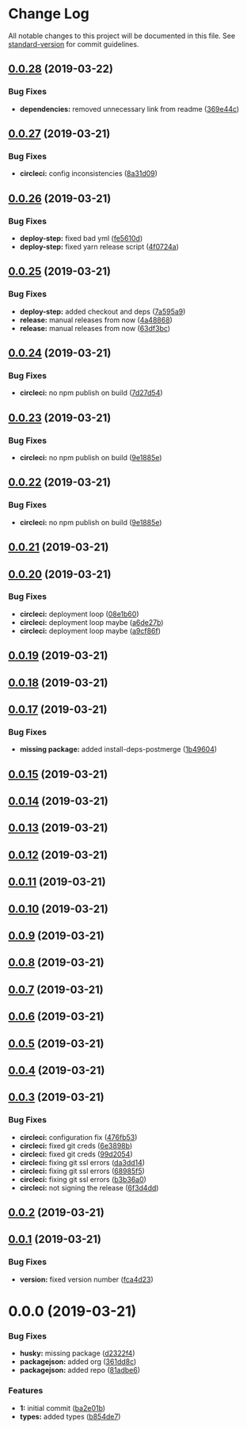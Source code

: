 # Change Log

All notable changes to this project will be documented in this file. See [standard-version](https://github.com/conventional-changelog/standard-version) for commit guidelines.

## [0.0.28](https://github.com/meza/jest-chance/compare/v0.0.27...v0.0.28) (2019-03-22)


### Bug Fixes

* **dependencies:** removed unnecessary link from readme ([369e44c](https://github.com/meza/jest-chance/commit/369e44c))



## [0.0.27](https://github.com/meza/jest-chance/compare/v0.0.26...v0.0.27) (2019-03-21)


### Bug Fixes

* **circleci:** config inconsistencies ([8a31d09](https://github.com/meza/jest-chance/commit/8a31d09))



## [0.0.26](https://github.com/meza/jest-chance/compare/v0.0.25...v0.0.26) (2019-03-21)


### Bug Fixes

* **deploy-step:** fixed bad yml ([fe5610d](https://github.com/meza/jest-chance/commit/fe5610d))
* **deploy-step:** fixed yarn release script ([4f0724a](https://github.com/meza/jest-chance/commit/4f0724a))



## [0.0.25](https://github.com/meza/jest-chance/compare/v0.0.24...v0.0.25) (2019-03-21)


### Bug Fixes

* **deploy-step:** added checkout and deps ([7a595a9](https://github.com/meza/jest-chance/commit/7a595a9))
* **release:** manual releases from now ([4a48868](https://github.com/meza/jest-chance/commit/4a48868))
* **release:** manual releases from now ([63df3bc](https://github.com/meza/jest-chance/commit/63df3bc))



## [0.0.24](https://github.com/meza/jest-chance/compare/v0.0.23...v0.0.24) (2019-03-21)


### Bug Fixes

* **circleci:** no npm publish on build ([7d27d54](https://github.com/meza/jest-chance/commit/7d27d54))



## [0.0.23](https://github.com/meza/jest-chance/compare/v0.0.21...v0.0.23) (2019-03-21)


### Bug Fixes

* **circleci:** no npm publish on build ([9e1885e](https://github.com/meza/jest-chance/commit/9e1885e))



## [0.0.22](https://github.com/meza/jest-chance/compare/v0.0.21...v0.0.22) (2019-03-21)


### Bug Fixes

* **circleci:** no npm publish on build ([9e1885e](https://github.com/meza/jest-chance/commit/9e1885e))



## [0.0.21](https://github.com/meza/jest-chance/compare/v0.0.20...v0.0.21) (2019-03-21)



## [0.0.20](https://github.com/meza/jest-chance/compare/v0.0.19...v0.0.20) (2019-03-21)


### Bug Fixes

* **circleci:** deployment loop ([08e1b60](https://github.com/meza/jest-chance/commit/08e1b60))
* **circleci:** deployment loop maybe ([a6de27b](https://github.com/meza/jest-chance/commit/a6de27b))
* **circleci:** deployment loop maybe ([a9cf86f](https://github.com/meza/jest-chance/commit/a9cf86f))



## [0.0.19](https://github.com/meza/jest-chance/compare/v0.0.18...v0.0.19) (2019-03-21)



## [0.0.18](https://github.com/meza/jest-chance/compare/v0.0.17...v0.0.18) (2019-03-21)



## [0.0.17](https://github.com/meza/jest-chance/compare/v0.0.15...v0.0.17) (2019-03-21)


### Bug Fixes

* **missing package:** added install-deps-postmerge ([1b49604](https://github.com/meza/jest-chance/commit/1b49604))



## [0.0.15](https://github.com/meza/jest-chance/compare/v0.0.14...v0.0.15) (2019-03-21)



## [0.0.14](https://github.com/meza/jest-chance/compare/v0.0.13...v0.0.14) (2019-03-21)



## [0.0.13](https://github.com/meza/jest-chance/compare/v0.0.12...v0.0.13) (2019-03-21)



## [0.0.12](https://github.com/meza/jest-chance/compare/v0.0.11...v0.0.12) (2019-03-21)



## [0.0.11](https://github.com/meza/jest-chance/compare/v0.0.10...v0.0.11) (2019-03-21)



## [0.0.10](https://github.com/meza/jest-chance/compare/v0.0.9...v0.0.10) (2019-03-21)



## [0.0.9](https://github.com/meza/jest-chance/compare/v0.0.8...v0.0.9) (2019-03-21)



## [0.0.8](https://github.com/meza/jest-chance/compare/v0.0.7...v0.0.8) (2019-03-21)



## [0.0.7](https://github.com/meza/jest-chance/compare/v0.0.6...v0.0.7) (2019-03-21)



## [0.0.6](https://github.com/meza/jest-chance/compare/v0.0.5...v0.0.6) (2019-03-21)



## [0.0.5](https://github.com/meza/jest-chance/compare/v0.0.4...v0.0.5) (2019-03-21)



## [0.0.4](https://github.com/meza/jest-chance/compare/v0.0.3...v0.0.4) (2019-03-21)



## [0.0.3](https://github.com/meza/jest-chance/compare/v0.0.1...v0.0.3) (2019-03-21)


### Bug Fixes

* **circleci:** configuration fix ([476fb53](https://github.com/meza/jest-chance/commit/476fb53))
* **circleci:** fixed git creds ([6e3898b](https://github.com/meza/jest-chance/commit/6e3898b))
* **circleci:** fixed git creds ([99d2054](https://github.com/meza/jest-chance/commit/99d2054))
* **circleci:** fixing git ssl errors ([da3dd14](https://github.com/meza/jest-chance/commit/da3dd14))
* **circleci:** fixing git ssl errors ([68985f5](https://github.com/meza/jest-chance/commit/68985f5))
* **circleci:** fixing git ssl errors ([b3b36a0](https://github.com/meza/jest-chance/commit/b3b36a0))
* **circleci:** not signing the release ([6f3d4dd](https://github.com/meza/jest-chance/commit/6f3d4dd))



## [0.0.2](https://github.com/meza/jest-chance/compare/v0.0.1...v0.0.2) (2019-03-21)



## [0.0.1](https://github.com/meza/jest-chance/compare/v0.0.0...v0.0.1) (2019-03-21)


### Bug Fixes

* **version:** fixed version number ([fca4d23](https://github.com/meza/jest-chance/commit/fca4d23))



# 0.0.0 (2019-03-21)


### Bug Fixes

* **husky:** missing package ([d2322f4](https://github.com/meza/jest-chance/commit/d2322f4))
* **packagejson:** added org ([361dd8c](https://github.com/meza/jest-chance/commit/361dd8c))
* **packagejson:** added repo ([81adbe6](https://github.com/meza/jest-chance/commit/81adbe6))


### Features

* **1:** initial commit ([ba2e01b](https://github.com/meza/jest-chance/commit/ba2e01b))
* **types:** added types ([b854de7](https://github.com/meza/jest-chance/commit/b854de7))
